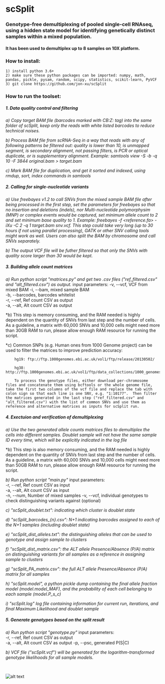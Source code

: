 # scSplit
### Genotype-free demultiplexing of pooled single-cell RNAseq, using a hidden state model for identifying genetically distinct samples within a mixed population.  
#### It has been used to demultiplex up to 8 samples on 10X platform.

### How to install:
    1) install python 3.6+
    2) make sure these python packages can be imported: numpy, math, pandas, pickle, pysam, random, scipy, statistics, scikit-learn, PyVCF
    3) git clone https://github.com/jon-xu/scSplit

### How to run the toolset:

##### 1. Data quality control and filtering
   *a) Copy target BAM file (barcodes marked with CB:Z: tag) into the same folder of scSplit, keep only the reads with white listed barcodes to reduce technical noises.*
   
   *b) Process BAM file from scRNA-Seq in a way that reads with any of following patterns be filtered out: quality is lower than 10,  is unmapped segment, is secondary alignment, not passing filters, is PCR or optical duplicate, or is supplementary alignment. Example: samtools view -S -b -q 10 -F 3844 original.bam > target.bam*
   
   *c) Mark BAM file for duplication, and get it sorted and indexed, using rmdup, sort, index commands in samtools*
   
##### 2. Calling for single-nucleotide variants
   *a) Use freebayes v1.2 to call SNVs from the mixed sample BAM file after being processed in the first step, set the parameters for freebayes so that no insertion and deletions (indels), nor Multi-nucleotide polymorphysim (MNP) or complex events would be captured, set minimum allele count to 2 and set minimum base quality to 1.  Example: freebayes -f <reference.fa> -iXu -C 2 -q 1 target.bam snv.vcf. This step could take very long (up to 30 hours if not using parallel processing), GATK or other SNV calling tools might work as well.  Users can also split the BAM by chromosome and call SNVs separately.*
   
   *b) The output VCF file will be futher filtered so that only the SNVs with quality score larger than 30 would be kept.*

##### 3. Building allele count matrices
   *a) Run python script "matrices.py" and get two .csv files ("ref_filtered.csv" and "alt_filtered.csv") as output.*
      input parameters:
        -v, --vcf, VCF from mixed BAM
        -i, --bam, mixed sample BAM        
        -b, --barcodes, barcodes whitelist        
        -r, --ref, Ref count CSV as output        
        -a, --alt, Alt count CSV as output
   
   *b) This step is memory consuming, and the RAM needed is highly dependent on the quantity of SNVs from last step and the number of cells. As a guideline, a matrix with 60,000 SNVs and 10,000 cells might need more than 30GB RAM to run, please allow enough RAM resource for running the script.

   *c) Common SNPs (e.g. Human ones from 1000 Genome project) can be used to filter the matrices to improve prediction accuracy:
   
        hg19: ftp://ftp.1000genomes.ebi.ac.uk/vol1/ftp/release/20130502/
   
        hg38: http://ftp.1000genomes.ebi.ac.uk/vol1/ftp/data_collections/1000_genomes_project/release/20190312_biallelic_SNV_and_INDEL/

        To process the genotype files, either download per-chromosome files and concatenate them using bcftools or the whole genome file, take the first two columns of the vcf file and replace the tab with colon sign so that each line is one SNV, e.g. "1:10177".  Then filter the matrices generated in the last step ("ref_filtered.csv" and "alt_filtered.csv") with the list of common SNVs and use them as reference and alternative matrices as inputs for scSplit run.
        

##### 4. Exectuion and verification of demultiplexing
   *a) Use the two generated allele counts matrices files to demultiplex the cells into different samples.  Doublet sample will not have the same sample ID every time, which will be explicitly indicated in the log file*

   *b) This step is also memory consuming, and the RAM needed is highly dependent on the quantity of SNVs from last step and the number of cells. As a guideline, a matrix with 60,000 SNVs and 10,000 cells might need more than 50GB RAM to run, please allow enough RAM resource for running the script.
   
   *b) Run python script "main.py"*
      input parameters:   
        -r, --ref, Ref count CSV as input        
        -a, --alt, Alt count CSV as input        
        -n, --num, Number of mixed samples
        -v, --vcf, individual genotypes to check distinguishing variants against (optional)
        
   *c) "scSplit_doublet.txt": indicating which cluster is doublet state*
   
   *d) "scSplit_barcodes_{n}.csv": N+1 indicating barcodes assigned to each of the N+1 samples (including doublet state)*
   
   *e) "scSplit_dist_alleles.txt": the distinguishing alleles that can be used to genotype and assign sample to clusters*
   
   *f) "scSplit_dist_matrix.csv": the ALT allele Presence/Absence (P/A) matrix on distinguishing variants for all samples as a reference in assigning sample to clusters*

   *g) "scSplit_PA_matrix.csv": the full ALT allele Presence/Absence (P/A) matrix for all samples* 
   
   *h) "scSplit.model", a python pickle dump containing the final allele fraction model (model.model_MAF), and the probability of each cell belonging to each sample (model.P_s_c)*
   
   *i) "scSplit.log" log file containing information for current run, iterations, and final Maximum Likelihood and doublet sample*

##### 5. Generate genotypes based on the split result
   *a) Run python script "genotype.py"*
       input parameters:            
        -r, --ref, Ref count CSV as output        
        -a, --alt, Alt count CSV as output
        -p, --psc, generated P(S|C)
        
   *b) VCF file ("scSplit.vcf") will be generated for the logarithm-transformed genotype likelihoods for all sample models.*

<br/>

![alt text](https://github.com/jon-xu/scSplit/blob/master/man/figure1_pipeline.png)
